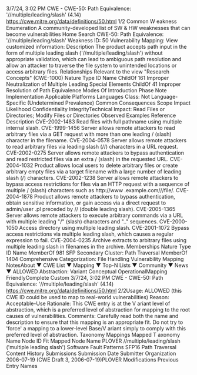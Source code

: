 3/7/24, 3:02 PM CWE - CWE-50: Path Equivalence: '//multiple/leading/slash' (4.14)
https://cwe.mitre.org/data/deﬁnitions/50.html 1/2
Common W eakness Enumeration
A community-developed list of SW & HW weaknesses that can become
vulnerabilities
Home Search
CWE-50: Path Equivalence: '//multiple/leading/slash'
Weakness ID: 50
Vulnerability Mapping: 
View customized information:
 Description
The product accepts path input in the form of multiple leading slash ('//multiple/leading/slash') without appropriate validation, which
can lead to ambiguous path resolution and allow an attacker to traverse the file system to unintended locations or access arbitrary
files.
 Relationships
 Relevant to the view "Research Concepts" (CWE-1000)
Nature Type ID Name
ChildOf 161 Improper Neutralization of Multiple Leading Special Elements
ChildOf 41 Improper Resolution of Path Equivalence
 Modes Of Introduction
Phase Note
Implementation
 Applicable Platforms
Languages
Class: Not Language-Specific (Undetermined Prevalence)
 Common Consequences
Scope Impact Likelihood
Confidentiality
IntegrityTechnical Impact: Read Files or Directories; Modify Files or Directories
 Observed Examples
Reference Description
CVE-2002-1483 Read files with full pathname using multiple internal slash.
CVE-1999-1456 Server allows remote attackers to read arbitrary files via a GET request with more than one leading /
(slash) character in the filename.
CVE-2004-0578 Server allows remote attackers to read arbitrary files via leading slash (//) characters in a URL request.
CVE-2002-0275 Server allows remote attackers to bypass authentication and read restricted files via an extra / (slash)
in the requested URL.
CVE-2004-1032 Product allows local users to delete arbitrary files or create arbitrary empty files via a target filename
with a large number of leading slash (/) characters.
CVE-2002-1238 Server allows remote attackers to bypass access restrictions for files via an HTTP request with a
sequence of multiple / (slash) characters such as http://www .example.com///file/.
CVE-2004-1878 Product allows remote attackers to bypass authentication, obtain sensitive information, or gain access
via a direct request to admin/user .pl preceded by // (double leading slash).
CVE-2005-1365 Server allows remote attackers to execute arbitrary commands via a URL with multiple leading "/"
(slash) characters and ".." sequences.
CVE-2000-1050 Access directory using multiple leading slash.
CVE-2001-1072 Bypass access restrictions via multiple leading slash, which causes a regular expression to fail.
CVE-2004-0235 Archive extracts to arbitrary files using multiple leading slash in filenames in the archive.
 Memberships
Nature Type ID Name
MemberOf 981 SFP Secondary Cluster: Path Traversal
MemberOf 1404 Comprehensive Categorization: File Handling
 Vulnerability Mapping NotesAbout ▼ CWE List ▼ Mapping ▼ Top-N Lists ▼ Community ▼ News ▼
ALLOWED
Abstraction: Variant
Conceptual OperationalMapping
FriendlyComplete Custom
3/7/24, 3:02 PM CWE - CWE-50: Path Equivalence: '//multiple/leading/slash' (4.14)
https://cwe.mitre.org/data/deﬁnitions/50.html 2/2Usage: ALLOWED (this CWE ID could be used to map to real-world vulnerabilities)
Reason: Acceptable-Use
Rationale:
This CWE entry is at the V ariant level of abstraction, which is a preferred level of abstraction for mapping to the root causes of
vulnerabilities.
Comments:
Carefully read both the name and description to ensure that this mapping is an appropriate fit. Do not try to 'force' a mapping to a
lower-level Base/V ariant simply to comply with this preferred level of abstraction.
 Taxonomy Mappings
Mapped T axonomy Name Node ID Fit Mapped Node Name
PLOVER //multiple/leading/slash ('multiple leading slash')
Software Fault Patterns SFP16 Path Traversal
 Content History
 Submissions
Submission Date Submitter Organization
2006-07-19
(CWE Draft 3, 2006-07-19)PLOVER
 Modifications
 Previous Entry Names